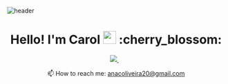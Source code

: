 ![header](https://capsule-render.vercel.app/api?type=waving&color=random&height=200&section=header&text=&fontSize=50&descAlign=100)
<h1 align='center'>
Hello! I'm Carol <img src="https://raw.githubusercontent.com/MartinHeinz/MartinHeinz/master/wave.gif" width="30px"> :cherry_blossom:
</h1>

<p align='center'>
  
  <a href="https://www.linkedin.com/in/acoliveira20/">
    <img src="https://img.shields.io/badge/linkedin-%230077B5.svg?&style=for-the-badge&logo=linkedin&logoColor=white" />
  </a>&nbsp;&nbsp;
  
</p>


<p align='center'>
  📫 How to reach me: <a href='mailto:anacoliveira20@gmail.com'>anacoliveira20@gmail.com</a>
</p>
